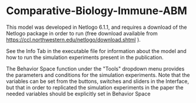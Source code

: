# Comparative-Biology-Immune-ABM

This model was developed in Netlogo 6.1.1, and requires a download of the Netlogo package in order to run (free download available from https://ccl.northwestern.edu/netlogo/download.shtml ).

See the Info Tab in the executable file for information about the model and how to run the simulation experiments present in the publication.

The Behavior Space function under the "Tools" dropdown menu provides the parameters and conditions for the simulation experiments. Note that the variables can be set from the buttons, switches and sliders in the Interface, but that in order to replicated the simulation experiments in the paper the needed variables should be explicitly set in Behavior Space
